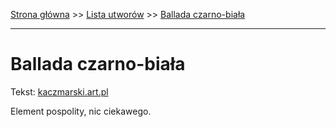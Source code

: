 [Strona główna](../index.md) >> [Lista utworów](../list.md) >> [Ballada czarno-biała](32.md)

---

# Ballada czarno-biała

Tekst: [kaczmarski.art.pl](https://www.kaczmarski.art.pl/tworczosc/wiersze/ballada-czarno-biala/)

Element pospolity, nic ciekawego.